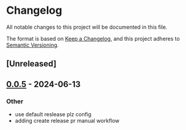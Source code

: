 # Changelog
All notable changes to this project will be documented in this file.

The format is based on [Keep a Changelog](https://keepachangelog.com/en/1.0.0/),
and this project adheres to [Semantic Versioning](https://semver.org/spec/v2.0.0.html).

## [Unreleased]

## [0.0.5](https://github.com/devicelink/adb-client-tokio/compare/v0.0.4...v0.0.5) - 2024-06-13

### Other
- use default reslease plz config
- adding create release pr manual workflow
